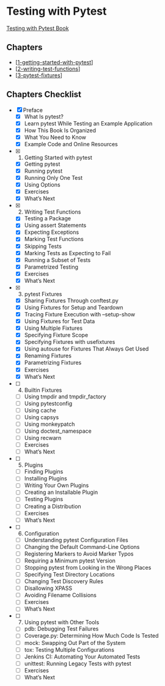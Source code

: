 Testing with Pytest
===

[Testing with Pytest Book](https://learning.oreilly.com/library/view/python-testing-with/9781680502848/)

Chapters
---

- [[1-getting-started-with-pytest]]
- [[2-writing-test-functions]]
- [[3-pytest-fixtures]]

Chapters Checklist
---

- [x] Preface
    - [x] What Is pytest?
    - [x] Learn pytest While Testing an Example Application
    - [x] How This Book Is Organized
    - [x] What You Need to Know
    - [x] Example Code and Online Resources
- [x] 1. Getting Started with pytest
    - [x] Getting pytest
    - [x] Running pytest
    - [x] Running Only One Test
    - [x] Using Options
    - [x] Exercises
    - [x] What’s Next
- [x] 2. Writing Test Functions
    - [x] Testing a Package
    - [x] Using assert Statements
    - [x] Expecting Exceptions
    - [x] Marking Test Functions
    - [x] Skipping Tests
    - [x] Marking Tests as Expecting to Fail
    - [x] Running a Subset of Tests
    - [x] Parametrized Testing
    - [x] Exercises
    - [x] What’s Next
- [x] 3. pytest Fixtures
    - [x] Sharing Fixtures Through conftest.py
    - [x] Using Fixtures for Setup and Teardown
    - [x] Tracing Fixture Execution with –setup-show
    - [x] Using Fixtures for Test Data
    - [x] Using Multiple Fixtures
    - [x] Specifying Fixture Scope
    - [x] Specifying Fixtures with usefixtures
    - [x] Using autouse for Fixtures That Always Get Used
    - [x] Renaming Fixtures
    - [x] Parametrizing Fixtures
    - [x] Exercises
    - [x] What’s Next
- [ ] 4. Builtin Fixtures
    - [ ] Using tmpdir and tmpdir_factory
    - [ ] Using pytestconfig
    - [ ] Using cache
    - [ ] Using capsys
    - [ ] Using monkeypatch
    - [ ] Using doctest_namespace
    - [ ] Using recwarn
    - [ ] Exercises
    - [ ] What’s Next
- [ ] 5. Plugins
    - [ ] Finding Plugins
    - [ ] Installing Plugins
    - [ ] Writing Your Own Plugins
    - [ ] Creating an Installable Plugin
    - [ ] Testing Plugins
    - [ ] Creating a Distribution
    - [ ] Exercises
    - [ ] What’s Next
- [ ] 6. Configuration
    - [ ] Understanding pytest Configuration Files
    - [ ] Changing the Default Command-Line Options
    - [ ] Registering Markers to Avoid Marker Typos
    - [ ] Requiring a Minimum pytest Version
    - [ ] Stopping pytest from Looking in the Wrong Places
    - [ ] Specifying Test Directory Locations
    - [ ] Changing Test Discovery Rules
    - [ ] Disallowing XPASS
    - [ ] Avoiding Filename Collisions
    - [ ] Exercises
    - [ ] What’s Next
- [ ] 7. Using pytest with Other Tools
    - [ ] pdb: Debugging Test Failures
    - [ ] Coverage.py: Determining How Much Code Is Tested
    - [ ] mock: Swapping Out Part of the System
    - [ ] tox: Testing Multiple Configurations
    - [ ] Jenkins CI: Automating Your Automated Tests
    - [ ] unittest: Running Legacy Tests with pytest
    - [ ] Exercises
    - [ ] What’s Next

[//begin]: # "Autogenerated link references for markdown compatibility"
[1-getting-started-with-pytest]: 1-getting-started-with-pytest.md "Ch 1: Getting started with Pytest"
[2-writing-test-functions]: 2-writing-test-functions.md "Ch 2: Writing Test Functions"
[3-pytest-fixtures]: 3-pytest-fixtures.md "Ch 3: Pytest Fixtures"
[//end]: # "Autogenerated link references"